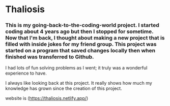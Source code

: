 # Thaliosis
<h3>This is my going-back-to-the-coding-world project. I started coding about 4 years ago but then I stopped for sometime. Now that I'm back, I thought about making a new project that is filled with inside jokes for my friend group. This project was started on a program that saved changes locally then when finished was transferred to Github.</h3>

<p>I had lots of fun solving problems as I went; it truly was a wonderful experience to have.</p>

I always like looking back at this project. It really shows how much my knowledge has grown since the creation of this project.

website is (https://thaliosis.netlify.app/)
